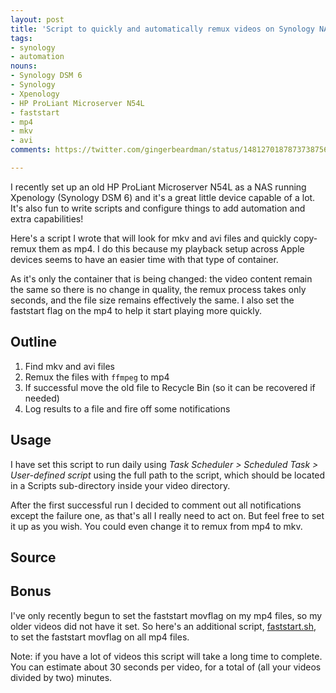 ```yaml
---
layout: post
title: 'Script to quickly and automatically remux videos on Synology NAS'
tags:
- synology
- automation
nouns:
- Synology DSM 6
- Synology
- Xpenology
- HP ProLiant Microserver N54L
- faststart
- mp4
- mkv
- avi
comments: https://twitter.com/gingerbeardman/status/1481270187873738756

---
```


I recently set up an old HP ProLiant Microserver N54L as a NAS running Xpenology (Synology DSM 6) and it's a great little device capable of a lot. It's also fun to write scripts and configure things to add automation and extra capabilities!

Here's a script I wrote that will look for mkv and avi files and quickly copy-remux them as mp4. I do this because my playback setup across Apple devices seems to have an easier time with that type of container.

As it's only the container that is being changed: the video content remain the same so there is no change in quality, the remux process takes only seconds, and the file size remains effectively the same. I also set the faststart flag on the mp4 to help it start playing more quickly.

## Outline

1. Find mkv and avi files
2. Remux the files with `ffmpeg` to mp4
3. If successful move the old file to Recycle Bin (so it can be recovered if needed)
4. Log results to a file and fire off some notifications

## Usage

I have set this script to run daily using *Task Scheduler > Scheduled Task > User-defined script* using the full path to the script, which should be located in a Scripts sub-directory inside your video directory.

After the first successful run I decided to comment out all notifications except the failure one, as that's all I really need to act on. But feel free to set it up as you wish. You could even change it to remux from mp4 to mkv.

## Source

<script src="https://gist.github.com/gingerbeardman/508fccef1827e717d6100b2ac6dcfc37.js"></script>

## Bonus

I've only recently begun to set the faststart movflag on my mp4 files, so my older videos did not have it set. So here's an additional script, [faststart.sh](https://gist.github.com/gingerbeardman/59413f3b9d06e0d7a8ccbf3119e7dbdf), to set the faststart movflag on all mp4 files.

Note: if you have a lot of videos this script will take a long time to complete. You can estimate about 30 seconds per video, for a total of (all your videos divided by two) minutes.